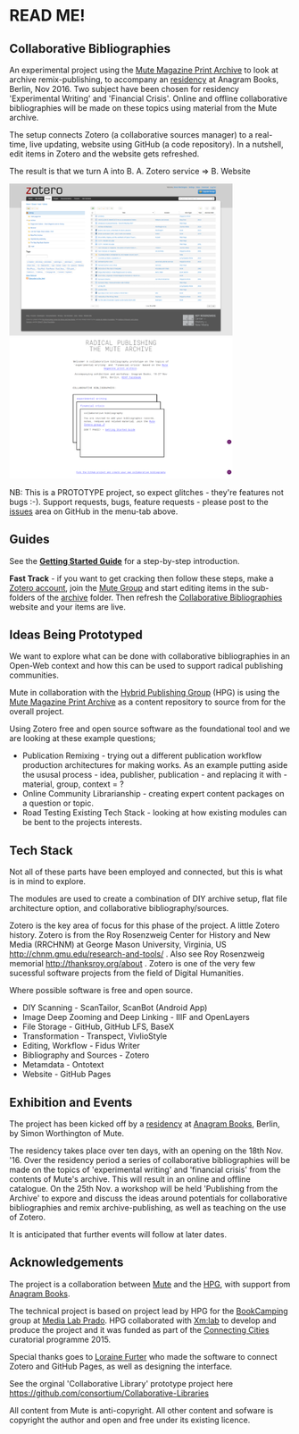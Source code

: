 # READ ME!

## Collaborative Bibliographies
An experimental project using the [Mute Magazine Print Archive](http://www.metamute.org/editorial/books/mute-magazine-print-archive) to look at archive remix-publishing, to accompany an [residency](https://www.facebook.com/events/187497858364325/) at Anagram Books, Berlin, Nov 2016. Two subject have been chosen for residency 'Experimental Writing' and 'Financial Crisis'. Online and offline collaborative bibliographies will be made on these topics using material from the Mute archive.

The setup connects Zotero (a collaborative sources manager) to a real-time, live updating, website using GitHub (a code repository). In a nutshell, edit items in Zotero and the website gets refreshed.

The result is that we turn A into B. A. Zotero service => B. Website

<img src="screencapture-zotero-org-groups-mute-items-1478255002396.png" alt="Zotero service" width="400">
<img src="screencapture-mute-publishing-github-io-archive-1478255073392.png" alt="Coll Bib" width="400">

NB: This is a PROTOTYPE project, so expect glitches - they're features not bugs :-). Support requests, bugs, feature requests - please post to the [issues](https://github.com/Mute-Publishing/archive/issues) area on GitHub in the menu-tab above.

## Guides

See the **[Getting Started Guide](https://github.com/Mute-Publishing/archive/blob/gh-pages/getting-started-guide.md)** for a step-by-step introduction.

**Fast Track** - if you want to get cracking then follow these steps, make a [Zotero account](https://www.zotero.org/user/register/), join the [Mute Group](https://www.zotero.org/groups/mute) and start editing items in the sub-folders of the [archive](https://www.zotero.org/groups/mute/items/collectionKey/93KX44QJ) folder. Then refresh the [Collaborative Bibliographies](https://mute-publishing.github.io/archive/) website and your items are live.

## Ideas Being Prototyped

We want to explore what can be done with collaborative bibliographies in an Open-Web context and how this can be used to support radical publishing communities.

Mute in collaboration with the [Hybrid Publishing Group](https://hpg.io) (HPG) is using the [Mute Magazine Print Archive](http://www.metamute.org/editorial/books/mute-magazine-print-archive) as a content repository to source from for the overall project.

Using Zotero free and open source software as the foundational tool and we are looking at these example questions;

+ Publication Remixing - trying out a different publication workflow production architectures for making works. As an example putting aside the ususal process - idea, publisher, publication - and replacing it with - material, group, context = ?
+ Online Community Librarianship - creating expert content packages on a question or topic.
+ Road Testing Existing Tech Stack - looking at how existing modules can be bent to the projects interests.

## Tech Stack
Not all of these parts have been employed and connected, but this is what is in mind to explore.

The modules are used to create a combination of DIY archive setup, flat file architecture option, and collaborative bibliography/sources.

Zotero is the key area of focus for this phase of the project. A little Zotero history. Zotero is from the Roy Rosenzweig Center for History and New Media (RRCHNM) at George Mason University, Virginia, US http://chnm.gmu.edu/research-and-tools/ . Also see Roy Rosenzweig memorial http://thanksroy.org/about . Zotero is one of the very few sucessful software projects from the field of Digital Humanities.

Where possible software is free and open source.

+ DIY Scanning - ScanTailor, ScanBot (Android App)
+ Image Deep Zooming and Deep Linking - IIIF and OpenLayers
+ File Storage - GitHub, GitHub LFS, BaseX
+ Transformation - Transpect, VivlioStyle
+ Editing, Workflow - Fidus Writer
+ Bibliography and Sources - Zotero
+ Metamdata - Ontotext
+ Website - GitHub Pages

## Exhibition and Events
The project has been kicked off by a [residency](https://www.facebook.com/events/187497858364325/) at [Anagram Books](http://www.anagrambooks.com/), Berlin, by Simon Worthington of Mute.

The residency takes place over ten days, with an opening on the 18th Nov. '16. Over the residency period a series of collaborative bibliographies will be made on the topics of 'experimental writing' and 'financial crisis' from the contents of Mute's archive. This will result in an online and offline catalogue. On the 25th Nov. a workshop will be held 'Publishing from the Archive' to expore and discuss the ideas around potentials for collaborative bibliographies and remix archive-publishing, as well as teaching on the use of Zotero.

It is anticipated that further events will follow at later dates.

## Acknowledgements
The project is a collaboration between [Mute](http://www.metamute.org/) and the [HPG](https://hpg.io), with support from [Anagram Books](http://www.anagrambooks.com/).

The technical project is based on project lead by HPG for the [BookCamping](http://bookcamping.cc/) group at [Media Lab Prado](http://medialab-prado.es/). HPG collaborated with [Xm:lab](http://www.xmlab.org/news/) to develop and produce the project and it was funded as part of the [Connecting Cities](http://connectingcities.net/) curatorial programme 2015.

Special thanks goes to [Loraine Furter](http://lorainefurter.net/) who made the software to connect Zotero and GitHub Pages, as well as designing the interface.

See the orginal 'Collaborative Library' prototype project here https://github.com/consortium/Collaborative-Libraries

All content from Mute is anti-copyright. All other content and sofware is copyright the author and open and free under its existing licence.
